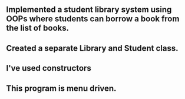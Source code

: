 ##  Implemented a student library system using OOPs where students can borrow a book from the list of books.
##  Created a separate Library and Student class. 
##  I've used constructors
##  This program is menu driven. 
